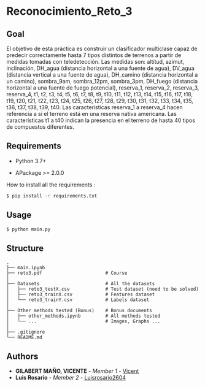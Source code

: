 # Reconocimiento_Reto_3

## Goal

El objetivo de esta práctica es construir un clasificador multiclase capaz de predecir correctamente
hasta 7 tipos distintos de terrenos a partir de medidas tomadas con teledetección.
Las medidas son: altitud, azimut, inclinación, DH_agua (distancia horizontal a una fuente de
agua), DV_agua (distancia vertical a una fuente de agua), DH_camino (distancia horizontal a
un camino), sombra_9am, sombra_12pm, sombra_3pm, DH_fuego (distancia horizontal a una
fuente de fuego potencial), reserva_1, reserva_2, reserva_3, reserva_4, t1, t2, t3, t4, t5, t6, t7,
t8, t9, t10, t11, t12, t13, t14, t15, t16, t17, t18, t19, t20, t21, t22, t23, t24, t25, t26, t27, t28,
t29, t30, t31, t32, t33, t34, t35, t36, t37, t38, t39, t40.
Las características reserva_1 a reserva_4 hacen referencia a si el terreno está en una reserva
nativa americana. Las características t1 a t40 indican la presencia en el terreno de hasta 40 tipos
de compuestos diferentes.

## Requirements

* Python 3.7+

* APackage >= 2.0.0

How to install all the requirements :
```bash
$ pip install -r requirements.txt
```

## Usage

```bash
$ python main.py
```

## Structure

    .
    ├── main.ipynb
    ├── reto3.pdf                       # Course
    │
    ├── Datasets                        # All the datasets
    │   ├── reto3_testX.csv             # Test dataset (need to be solved)
    │   ├── reto3_trainX.csv            # Features dataset
    │   └── reto3_trainY.csv            # Labels dataset
    │
    ├── Other methods tested (Bonus)    # Bonus documents
    │   ├── other_methods.ipynb         # All methods tested
    │   └── ...                         # Images, Graphs ...
    │
    ├── .gitignore
    └── README.md

## Authors

* **GILABERT MAÑO, VICENTE** - *Member 1* - [Vicent](https://github.com/vgilabert94)
* **Luis Rosario** - *Member 2* - [Luisrosario2604](https://github.com/Luisrosario2604)
